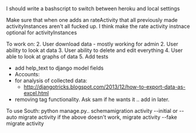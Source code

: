 I should write a bashscript to switch between heroku and local settings

Make sure that when one adds an rateActivity that all previously
made activityInstances aren't all fucked up. I think make the 
rate activity instnace optional for activityInstances

To work on:
2. User download data - mostly working for admin
2. User ability to look at data
3. User ability to delete and edit everything
4. User able to look at graphs of data
5. Add tests

- add help_text to django model fields
- Accounts:
- for analysis of collected data:
	- http://djangotricks.blogspot.com/2013/12/how-to-export-data-as-excel.html
- removing tag functionality. Ask sam if he wants it .. add in later.

To use South:
	python manage.py..
		schemamigration activity --initial or --auto
		migrate activity
		if the above doesn't work, 
			migrate activity --fake
			migrate activity


